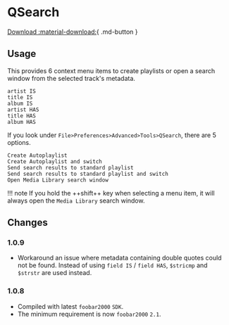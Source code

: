 # QSearch
[Download :material-download:](https://github.com/marc2k3/marc2k3/releases){ .md-button }

## Usage
This provides 6 context menu items to create playlists or open a search window
from the selected track's metadata.

```
artist IS
title IS
album IS
artist HAS
title HAS
album HAS
```

If you look under `File>Preferences>Advanced>Tools>QSearch`, there are 5 options.

```
Create Autoplaylist
Create Autoplaylist and switch
Send search results to standard playlist
Send search results to standard playlist and switch
Open Media Library search window
```

!!! note
	If you hold the ++shift++ key when selecting a menu item, it will always open the `Media Library` search window.

## Changes

### 1.0.9
- Workaround an issue where metadata containing double quotes could not be found. Instead of using
`field IS` / `field HAS`, `$stricmp` and `$strstr` are used instead.

### 1.0.8
- Compiled with latest `foobar2000` `SDK`.
- The minimum requirement is now `foobar2000` `2.1`.
